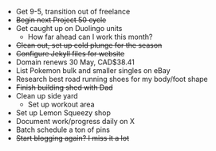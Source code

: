 - Get 9-5, transition out of freelance
- ~~Begin next Project 50 cycle~~
- Get caught up on Duolingo units
	- How far ahead can I work this month?
- ~~Clean out, set up cold plunge for the season~~
- ~~Configure Jekyll files for website~~
- Domain renews 30 May, CAD$38.41
- List Pokemon bulk and smaller singles on eBay
- Research best road running shoes for my body/foot shape
- ~~Finish building shed with Dad~~
- Clean up side yard
	- Set up workout area
- Set up Lemon Squeezy shop
- Document work/progress daily on X
- Batch schedule a ton of pins
- ~~Start blogging again? I miss it a lot~~